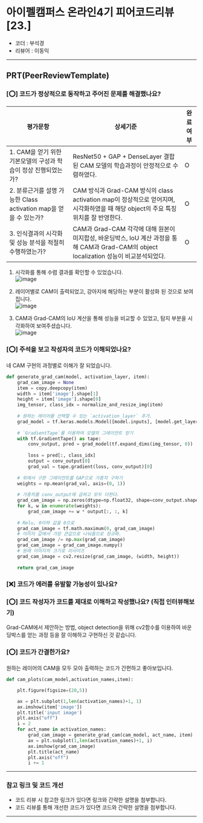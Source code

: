 # 아이펠캠퍼스 온라인4기 피어코드리뷰[23.]

- 코더 : 부석경
- 리뷰어 : 이동익

---------------------------------------------
## **PRT(PeerReviewTemplate)**

### **[⭕] 코드가 정상적으로 동작하고 주어진 문제를 해결했나요?**
|평가문항|상세기준|완료여부|
|-------|---------|--------|
|1. CAM을 얻기 위한 기본모델의 구성과 학습이 정상 진행되었는가?|ResNet50 + GAP + DenseLayer 결합된 CAM 모델의 학습과정이 안정적으로 수렴하였다.| O |
|2. 분류근거를 설명 가능한 Class activation map을 얻을 수 있는가?|CAM 방식과 Grad-CAM 방식의 class activation map이 정상적으로 얻어지며, 시각화하였을 때 해당 object의 주요 특징 위치를 잘 반영한다.| O |
|3. 인식결과의 시각화 및 성능 분석을 적절히 수행하였는가?|CAM과 Grad-CAM 각각에 대해 원본이미지합성, 바운딩박스, IoU 계산 과정을 통해 CAM과 Grad-CAM의 object localization 성능이 비교분석되었다.| O |

1. 시각화를 통해 수렴 결과를 확인할 수 있었습니다.  
![image](https://github.com/JeJuBOO/Aiffel_Nodes/assets/126870709/522e7e08-c4bf-4215-96d1-2f28e359e51b)
 
2. 레이어별로 CAM이 출력되었고, 강아지에 해당하는 부분이 활성화 된 것으로 보여집니다.    
![image](https://github.com/JeJuBOO/Aiffel_Nodes/assets/126870709/c027c9f7-1149-4832-9de2-7e1f18795a2d)

3. CAM과 Grad-CAM의 IoU 계산을 통해 성능을 비교할 수 있었고, 탐지 부분을 시각화하여 보여주셨습니다.   
![image](https://github.com/JeJuBOO/Aiffel_Nodes/assets/126870709/f3485a78-bdf0-4a21-9d7a-366cfee98f81)

### **[⭕] 주석을 보고 작성자의 코드가 이해되었나요?**
네 CAM 구현의 과정별로 이해가 잘 되었습니다.
```python
def generate_grad_cam(model, activation_layer, item):
    grad_cam_image = None
    item = copy.deepcopy(item)
    width = item['image'].shape[1]
    height = item['image'].shape[0]
    img_tensor, class_idx = normalize_and_resize_img(item)
    
    # 원하는 레이어를 선택할 수 있는 `activation_layer` 추가.
    grad_model = tf.keras.models.Model([model.inputs], [model.get_layer(activation_layer).output, model.output])
    
    # `GradientTape`를 이용하여 모델의 그레이언트 얻기
    with tf.GradientTape() as tape:
        conv_output, pred = grad_model(tf.expand_dims(img_tensor, 0))
    
        loss = pred[:, class_idx] 
        output = conv_output[0] 
        grad_val = tape.gradient(loss, conv_output)[0]
    
    # 위에서 구한 그레이언트를 GAP으로 가중치 구하기
    weights = np.mean(grad_val, axis=(0, 1))
    
    # 가중치를 conv_output에 곱하고 모두 더한다.
    grad_cam_image = np.zeros(dtype=np.float32, shape=conv_output.shape[0:2])
    for k, w in enumerate(weights):
        grad_cam_image += w * output[:, :, k]
        
    # Relu, 0이하 값을 0으로
    grad_cam_image = tf.math.maximum(0, grad_cam_image)
    # 이미지 값에서 가장 큰값으로 나눠줌으로 정규화.
    grad_cam_image /= np.max(grad_cam_image)
    grad_cam_image = grad_cam_image.numpy()
    # 원래 이미지의 크기로 리사이즈
    grad_cam_image = cv2.resize(grad_cam_image, (width, height))
    
    return grad_cam_image

```

### **[❌] 코드가 에러를 유발할 가능성이 있나요?**

### **[⭕] 코드 작성자가 코드를 제대로 이해하고 작성했나요?** (직접 인터뷰해보기)
Grad-CAM에서 제안하는 방법, object detection을 위해 cv2함수를 이용하여 바운딩박스를 얻는 과정 등을 잘 이해하고 구현하신 것 같습니다.
### **[⭕] 코드가 간결한가요?**

원하는 레이어의 CAM을 모두 모아 출력하는 코드가 간편하고 좋아보입니다.
```python
def cam_plots(cam_model,activation_names,item):

    plt.figure(figsize=(20,5))

    ax = plt.subplot(1,len(activation_names)+1, 1)
    ax.imshow(item['image'])
    plt.title('input image')
    plt.axis("off")
    i = 2
    for act_name in activation_names:
        grad_cam_image = generate_grad_cam(cam_model, act_name, item)
        ax = plt.subplot(1,len(activation_names)+1, i)
        ax.imshow(grad_cam_image)
        plt.title(act_name)
        plt.axis("off")
        i += 1
```
----------------------------------------------
### **참고 링크 및 코드 개선**
* 코드 리뷰 시 참고한 링크가 있다면 링크와 간략한 설명을 첨부합니다.
* 코드 리뷰를 통해 개선한 코드가 있다면 코드와 간략한 설명을 첨부합니다.

----------------------------------------------
